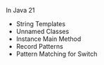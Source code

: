 In Java 21

- String Templates
- Unnamed Classes
- Instance Main Method
- Record Patterns
- Pattern Matching for Switch